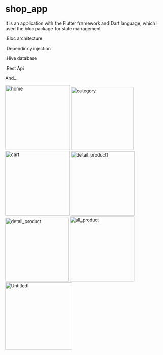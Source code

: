 # shop_app

It is an application with the Flutter framework and Dart language, which I used the bloc package for state management

.Bloc architecture

.Dependincy injection

.Hive database

.Rest Api

 And...

<img width="203" alt="home" src="https://github.com/MehdiKeshavarz/app-shop/assets/94130466/47bddfad-87f1-477c-aa0c-0c31d39b8aed">


<img width="197" alt="category" src="https://github.com/MehdiKeshavarz/app-shop/assets/94130466/9d80e5ec-006e-483b-884d-9d2a4f5cc2d1">

<img width="202" alt="cart" src="https://github.com/MehdiKeshavarz/app-shop/assets/94130466/c0c25ce7-3e68-4f4d-b67c-e075188d30a9">

<img width="201" alt="detail_product1" src="https://github.com/MehdiKeshavarz/app-shop/assets/94130466/ea648a4a-f9cd-455b-9ad9-d810c3154d23">


<img width="199" alt="detail_product" src="https://github.com/MehdiKeshavarz/app-shop/assets/94130466/638488d3-1e78-40a1-a371-9d3b2795ec1b">

<img width="203" alt="all_product" src="https://github.com/MehdiKeshavarz/app-shop/assets/94130466/9c9fa39f-f37a-4f2c-9f43-7fccb6f496b5">


<img width="210" alt="Untitled" src="https://github.com/MehdiKeshavarz/flutter_shop_app/assets/94130466/272cf9a3-81a9-4fae-b933-a09e9486ff6a">



